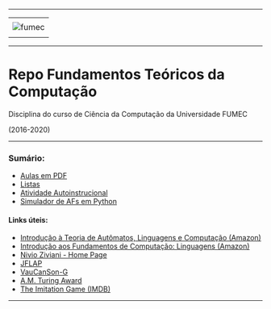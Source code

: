 -----

<div align="center">
    <table>
        <tr>
         <td align="center"></td>
        </tr> 
        <tr>
            <td>
                <img alt="fumec" src="https://joaopauloaramuni.github.io/image/fumec-logo.jpg?raw=true"/>
            </td>
        </tr>
        <tr>
            <td align="center"></td>
        </tr> 
    </table>
</div>

-----

# Repo Fundamentos Teóricos da Computação

Disciplina do curso de Ciência da Computação da Universidade FUMEC

(2016-2020)

-----

### Sumário:
- [Aulas em PDF](https://github.com/joaopauloaramuni/fundamentos-teoricos-da-computacao/tree/main/PDF)
- [Listas](https://github.com/joaopauloaramuni/fundamentos-teoricos-da-computacao/tree/main/LISTAS)
- [Atividade Autoinstrucional](https://github.com/joaopauloaramuni/fundamentos-teoricos-da-computacao/tree/main/AAI)
- [Simulador de AFs em Python](https://github.com/joaopauloaramuni/fundamentos-teoricos-da-computacao/tree/main/SIMULADOR)

#### Links úteis:
- [Introdução à Teoria de Autômatos, Linguagens e Computação (Amazon)](https://www.amazon.com.br/Introdução-Teoria-Autômatos-Linguagens-Computação/dp/8535210725)
- [Introdução aos Fundamentos de Computação: Linguagens (Amazon)](https://www.amazon.com.br/Introdução-aos-fundamentos-computação-Linguagens/dp/8522105081)
- [Nivio Ziviani - Home Page](https://homepages.dcc.ufmg.br/~nvieira/)
- [JFLAP](https://www.jflap.org/)
- [VauCanSon-G](https://igm.univ-mlv.fr/~lombardy/Vaucanson-G/)
- [A.M. Turing Award](https://amturing.acm.org/)
- [The Imitation Game (IMDB)](https://www.imdb.com/title/tt2084970/)

-----
